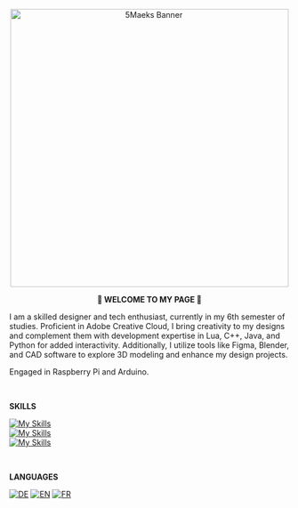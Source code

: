 <p align="center">
 <img width="500" src="https://i.imgur.com/f3gkHDO.png" alt="5Maeks Banner">
</p>

<p align="center"; style="font-weight: bold;">
 👋 WELCOME TO MY PAGE 🤙
</p>


I am a skilled designer and tech enthusiast, currently in my 6th semester of studies. Proficient in Adobe Creative Cloud, I bring creativity to my designs and complement them with development expertise in Lua, C++, Java, and Python for added interactivity. Additionally, I utilize tools like Figma, Blender, and CAD software to explore 3D modeling and enhance my design projects.

Engaged in Raspberry Pi and Arduino.

</br>

**SKILLS**

[![My Skills](https://skillicons.dev/icons?i=ai,ps,xd,blender,figma)](https://skillicons.dev)
</br>
[![My Skills](https://skillicons.dev/icons?i=vscode,visualstudio,lua,cpp,java,py)](https://skillicons.dev)
</br>
[![My Skills](https://skillicons.dev/icons?i=arduino,raspberrypi)](https://skillicons.dev)

</br>

**LANGUAGES**

[![DE](https://img.shields.io/badge/%F0%9F%87%A9%F0%9F%87%AA-German-black)](https://shields.io/badges)
[![EN](https://img.shields.io/badge/%F0%9F%87%BA%F0%9F%87%B8-English-black)](https://shields.io/badges)
[![FR](https://img.shields.io/badge/%F0%9F%87%AB%F0%9F%87%B7-French-black)](https://shields.io/badges)

<!--
**5Maeks/5Maeks** is a ✨ _special_ ✨ repository because its `README.md` (this file) appears on your GitHub profile.

Here are some ideas to get you started:

- 🔭 I’m currently working on ...
- 🌱 I’m currently learning ...
- 👯 I’m looking to collaborate on ...
- 🤔 I’m looking for help with ...
- 💬 Ask me about ...
- 📫 How to reach me: ...
- 😄 Pronouns: ...
- ⚡ Fun fact: ...
-->
